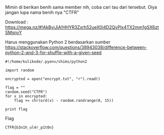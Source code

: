Mimin di berikan benih sama member nih, coba cari tau dari tersebut. Oiya jangan lupa nama benih nya "CTFR"

Download : https://mega.nz/#!AkByiJiA!HHYR3Zxrh52ueX0i4D2QyPIx4TX2mm1gSX6ztSMsnvY

Harus menggunakan Python 2 berdasarkan sumber 
https://stackoverflow.com/questions/38943038/difference-between-python-2-and-3-for-shuffle-with-a-given-seed

```
#!/home/kulikode/.pyenv/shims/python2

import random

encrypted = open("encrypt.txt", "r").read()

flag = ""
random.seed("CTFR")
for x in encrypted:
    flag += chr(ord(x) - random.randrange(0, 15))

print flag
```

Flag
```
CTFR{b3n1h_ul4r_p1t0n}
```
